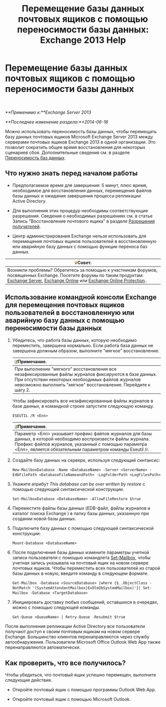 ﻿---
title: 'Перемещение базы данных почтовых ящиков с помощью переносимости базы данных: Exchange 2013 Help'
TOCTitle: Перемещение базы данных почтовых ящиков с помощью переносимости базы данных
ms:assetid: a765ead1-43bc-4786-ae93-1835cacfc8fc
ms:mtpsurl: https://technet.microsoft.com/ru-ru/library/Dd876926(v=EXCHG.150)
ms:contentKeyID: 51408059
ms.date: 04/30/2018
mtps_version: v=EXCHG.150
ms.translationtype: HT
---

# Перемещение базы данных почтовых ящиков с помощью переносимости базы данных

 

_**Применимо к:**Exchange Server 2013_

_**Последнее изменение раздела:**2014-06-16_

Можно использовать переносимость базы данных, чтобы перемещать базу данных почтовых ящиков Microsoft Exchange Server 2013 между серверами почтовых ящиков Exchange 2013 в одной организации. Это позволит сократить общее время восстановления для некоторых сценариев сбоя. Дополнительные сведения см. в разделе [Переносимость баз данных](database-portability-exchange-2013-help.md).

## Что нужно знать перед началом работы

  - Предполагаемое время для завершения: 5 минут, плюс время, необходимое для восстановления данных, перемещения файлов базы данных и ожидания завершения процесса репликации Active Directory.

  - Для выполнения этих процедур необходимы соответствующие разрешения. Сведения о необходимых разрешениях см. в статье Запись "Восстановление почтового ящика" в разделе [Разрешения получателей](recipients-permissions-exchange-2013-help.md).

  - Центр администрирования Exchange нельзя использовать для перемещения почтовых ящиков пользователей в восстановленную или аварийную базу данных с помощью функции переноса баз данных.

<table>
<thead>
<tr class="header">
<th><img src="images/Bb124558.tip(EXCHG.150).gif" title="Совет" alt="Совет" />Совет.</th>
</tr>
</thead>
<tbody>
<tr class="odd">
<td>Возникли проблемы? Обратитесь за помощью к участникам форумов, посвященных Exchange. Посетите форумы по таким продуктам: <a href="https://go.microsoft.com/fwlink/p/?linkid=60612">Exchange Server</a>, <a href="https://go.microsoft.com/fwlink/p/?linkid=267542">Exchange Online</a> или <a href="https://go.microsoft.com/fwlink/p/?linkid=285351">Exchange Online Protection</a>..</td>
</tr>
</tbody>
</table>


## Использование командной консоли Exchange для перемещения почтовых ящиков пользователей в восстановленную или аварийную базу данных с помощью переносимости базы данных

1.  Убедитесь, что работа базы данных, которую необходимо переместить, завершена нормально. Если работа база данных не завершена должным образом, выполните "мягкое" восстановление.
    
    <table>
    <thead>
    <tr class="header">
    <th><img src="images/JJ126620.note(EXCHG.150).gif" title="Примечание" alt="Примечание" />Примечание.</th>
    </tr>
    </thead>
    <tbody>
    <tr class="odd">
    <td>При выполнении &quot;мягкого&quot; восстановления все незафиксированные файлы журналов фиксируются в базе данных. При отсутствии некоторых необходимых файлов журналов невозможно выполнить &quot;мягкое&quot; восстановление. Перейдите к шагу 2.</td>
    </tr>
    </tbody>
    </table>
    
    Чтобы зафиксировать все незафиксированные файлы журналов в базе данных, в командной строке запустите следующую команду.
    
        ESEUTIL /R <Enn>
    
    <table>
    <thead>
    <tr class="header">
    <th><img src="images/JJ126620.note(EXCHG.150).gif" title="Примечание" alt="Примечание" />Примечание.</th>
    </tr>
    </thead>
    <tbody>
    <tr class="odd">
    <td>Параметр &lt;E<em>nn</em>&gt; указывает префикс файлов журналов для базы данных, в которой необходимо воспроизвести файлы журнала. Префикс файлов журналов, указанный с помощью параметра &lt;E<em>nn</em>&gt;, является обязательным параметром команды Eseutil /r.</td>
    </tr>
    </tbody>
    </table>


2.  Создайте базу данных на сервере, используя следующий синтаксис:
    
        New-MailboxDatabase -Name <DatabaseName> -Server <ServerName> -EdbFilePath <DatabaseFileNameandPath> -LogFolderPath <LogFilesPath>

3.  Укажите атрибут *This database can be over written by restore* с помощью следующей синтаксической конструкции.
    
        Set-MailboxDatabase <DatabaseName> -AllowFileRestore $true

4.  Переместите файлы базы данных (EDB-файл, файлы журналов и каталог поиска Exchange ) в папку базы данных, указанную при создании новой базы данных.

5.  Подключите базу данных с помощью следующей синтаксической конструкции:
    
        Mount-Database <DatabaseName>

6.  После подключения базы данных измените параметры учетной записи пользователя с помощью командлета [Set-Mailbox](https://technet.microsoft.com/ru-ru/library/bb123981\(v=exchg.150\)), чтобы учетная запись указывала на почтовый ящик на новом сервере почтовых ящиков. Чтобы переместить всех пользователей из старой базы данных в новую, введите команду в следующем формате.
    
        Get-Mailbox -Database <SourceDatabase> |where {$_.ObjectClass -NotMatch '(SystemAttendantMailbox|ExOleDbSystemMailbox)'}| Set-Mailbox -Database <TargetDatabase>

7.  Инициировать доставку любых сообщений, оставшихся в очередях, можно с помощью следующей команды.
    
        Get-Queue <QueueName> | Retry-Queue -Resubmit $true

После выполнения репликации Active Directory все пользователи получают доступ к своим почтовым ящикам на новом сервере Exchange. Большинство клиентов перенаправляются через службу автообнаружения. Пользователи Microsoft Office Outlook Web App также перенаправляются автоматически.

## Как проверить, что все получилось?

Чтобы убедиться, что почтовый ящик успешно перемещен, выполните следующие действия.

  - Откройте почтовый ящик с помощью программы Outlook Web App.

  - Откройте почтовый ящик с помощью Microsoft Outlook.

